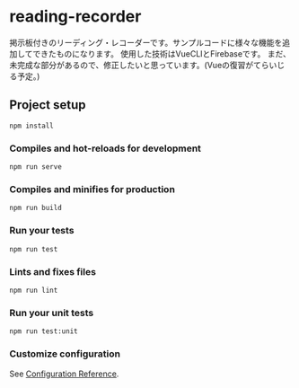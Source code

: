 # reading-recorder

掲示板付きのリーディング・レコーダーです。サンプルコードに様々な機能を追加してできたものになります。
使用した技術はVueCLIとFirebaseです。
まだ、未完成な部分があるので、修正したいと思っています。(Vueの復習がてらいじる予定。)

## Project setup
```
npm install
```

### Compiles and hot-reloads for development
```
npm run serve
```

### Compiles and minifies for production
```
npm run build
```

### Run your tests
```
npm run test
```

### Lints and fixes files
```
npm run lint
```

### Run your unit tests
```
npm run test:unit
```

### Customize configuration
See [Configuration Reference](https://cli.vuejs.org/config/).
